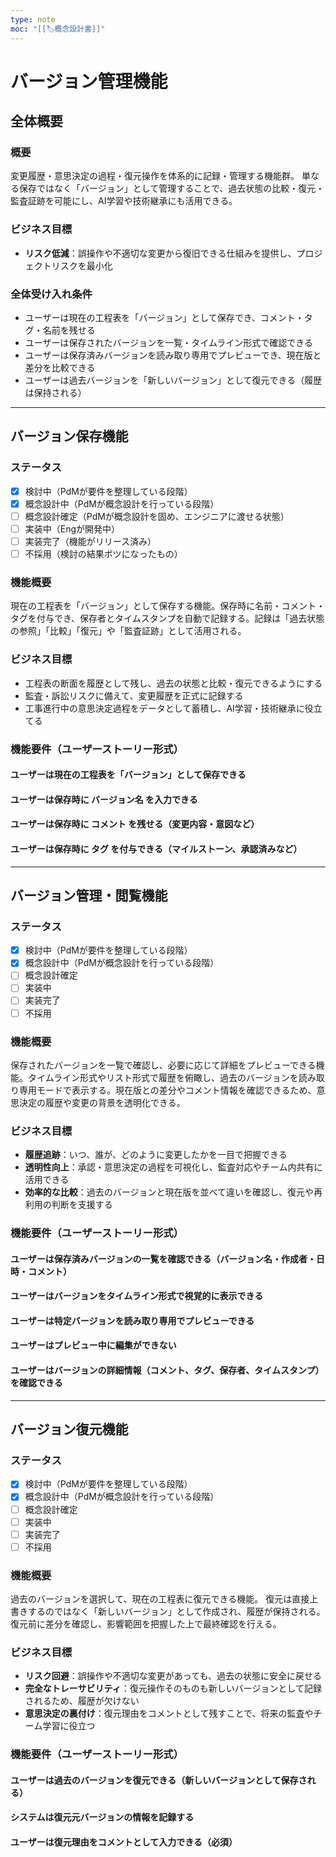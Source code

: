 ```yaml
---
type: note
moc: "[[🏷️概念設計書]]"
---
```



# バージョン管理機能

## 全体概要

### 概要

変更履歴・意思決定の過程・復元操作を体系的に記録・管理する機能群。
単なる保存ではなく「バージョン」として管理することで、過去状態の比較・復元・監査証跡を可能にし、AI学習や技術継承にも活用できる。

### ビジネス目標

* **リスク低減**：誤操作や不適切な変更から復旧できる仕組みを提供し、プロジェクトリスクを最小化

### 全体受け入れ条件

* ユーザーは現在の工程表を「バージョン」として保存でき、コメント・タグ・名前を残せる
* ユーザーは保存されたバージョンを一覧・タイムライン形式で確認できる
* ユーザーは保存済みバージョンを読み取り専用でプレビューでき、現在版と差分を比較できる
* ユーザーは過去バージョンを「新しいバージョン」として復元できる（履歴は保持される）

---

## バージョン保存機能

### ステータス

* [x] 検討中（PdMが要件を整理している段階）
* [x] 概念設計中（PdMが概念設計を行っている段階）
* [ ] 概念設計確定（PdMが概念設計を固め、エンジニアに渡せる状態）
* [ ] 実装中（Engが開発中）
* [ ] 実装完了（機能がリリース済み）
* [ ] 不採用（検討の結果ボツになったもの）

### 機能概要

現在の工程表を「バージョン」として保存する機能。保存時に名前・コメント・タグを付与でき、保存者とタイムスタンプを自動で記録する。記録は「過去状態の参照」「比較」「復元」や「監査証跡」として活用される。

### ビジネス目標

* 工程表の断面を履歴として残し、過去の状態と比較・復元できるようにする
* 監査・訴訟リスクに備えて、変更履歴を正式に記録する
* 工事進行中の意思決定過程をデータとして蓄積し、AI学習・技術継承に役立てる

### 機能要件（ユーザーストーリー形式）
#### ユーザーは現在の工程表を「バージョン」として保存できる
#### ユーザーは保存時に **バージョン名** を入力できる
#### ユーザーは保存時に **コメント** を残せる（変更内容・意図など）
#### ユーザーは保存時に **タグ** を付与できる（マイルストーン、承認済みなど）


---

## バージョン管理・閲覧機能

### ステータス

* [x] 検討中（PdMが要件を整理している段階）
* [x] 概念設計中（PdMが概念設計を行っている段階）
* [ ] 概念設計確定
* [ ] 実装中
* [ ] 実装完了
* [ ] 不採用

### 機能概要

保存されたバージョンを一覧で確認し、必要に応じて詳細をプレビューできる機能。タイムライン形式やリスト形式で履歴を俯瞰し、過去のバージョンを読み取り専用モードで表示する。現在版との差分やコメント情報を確認できるため、意思決定の履歴や変更の背景を透明化できる。

### ビジネス目標

* **履歴追跡**：いつ、誰が、どのように変更したかを一目で把握できる
* **透明性向上**：承認・意思決定の過程を可視化し、監査対応やチーム内共有に活用できる
* **効率的な比較**：過去のバージョンと現在版を並べて違いを確認し、復元や再利用の判断を支援する

### 機能要件（ユーザーストーリー形式）

#### ユーザーは保存済みバージョンの一覧を確認できる（バージョン名・作成者・日時・コメント）
#### ユーザーはバージョンをタイムライン形式で視覚的に表示できる

#### ユーザーは特定バージョンを読み取り専用でプレビューできる

#### ユーザーはプレビュー中に編集ができない

#### ユーザーはバージョンの詳細情報（コメント、タグ、保存者、タイムスタンプ）を確認できる

---

## バージョン復元機能

### ステータス

* [x] 検討中（PdMが要件を整理している段階）
* [x] 概念設計中（PdMが概念設計を行っている段階）
* [ ] 概念設計確定
* [ ] 実装中
* [ ] 実装完了
* [ ] 不採用

### 機能概要

過去のバージョンを選択して、現在の工程表に復元できる機能。
復元は直接上書きするのではなく「新しいバージョン」として作成され、履歴が保持される。
復元前に差分を確認し、影響範囲を把握した上で最終確認を行える。

### ビジネス目標

* **リスク回避**：誤操作や不適切な変更があっても、過去の状態に安全に戻せる
* **完全なトレーサビリティ**：復元操作そのものも新しいバージョンとして記録されるため、履歴が欠けない
* **意思決定の裏付け**：復元理由をコメントとして残すことで、将来の監査やチーム学習に役立つ

### 機能要件（ユーザーストーリー形式）

#### ユーザーは過去のバージョンを復元できる（新しいバージョンとして保存される）
#### システムは復元元バージョンの情報を記録する
#### ユーザーは復元理由をコメントとして入力できる（必須）


